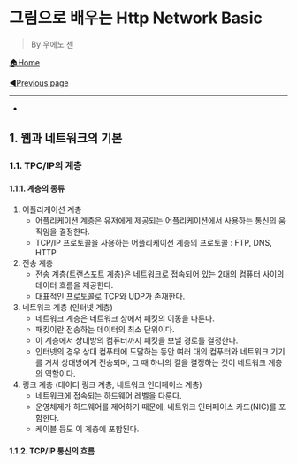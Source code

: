 # 그림으로 배우는 Http Network Basic

> By 우에노 센

[🏠Home](https://github.com/batboy118/Study_Note)

[◀Previous page ](./README.md)

---

<!-- TOC -->

- 

<!-- /TOC -->

## 1. 웹과 네트워크의 기본

### 1.1. TPC/IP의 계층

#### 1.1.1. 계층의 종류

1. 어플리케이션 계층
   - 어플리케이션 계층은 유저에게 제공되는 어플리케이션에서 사용하는 통신의 움직임을 결정한다.
   - TCP/IP 프로토콜을 사용하는 어플리케이션 계층의 프로토콜 : FTP, DNS, HTTP
2. 전송 계층
   - 전송 계층(트랜스포트 계층)은 네트워크로 접속되어 있는 2대의 컴퓨터 사이의 데이터 흐름을 제공한다.
   - 대표적인 프로토콜로 TCP와 UDP가 존재한다.
3. 네트워크 계층 (인터넷 계층)
   - 네트워크 계층은 네트워크 상에서 패킷의 이동을 다룬다.
   - 패킷이란 전송하는 데이터의 최소 단위이다.
   - 이 계층에서 상대방의 컴퓨터까지 패킷을 보낼 경로를 결정한다.
   - 인터넷의 경우 상대 컴푸터에 도달하는 동안 여러 대의 컴푸터와 네트워크 기기를 거쳐 상대방에게 전송되며, 그 때 하나의 길을 결정하는 것이 네트워크 계층의 역할이다.
4. 링크 계층 (데이터 링크 계층, 네트워크 인터페이스 계층)
   - 네트워크에 접속되는 하드웨어 레벨을 다룬다.
   - 운영체제가 하드웨어를 제어하기 때문에, 네트워크 인터페이스 카드(NIC)를 포함한다.
   - 케이블 등도 이 계층에 포함된다.

#### 1.1.2. TCP/IP 통신의 흐름



